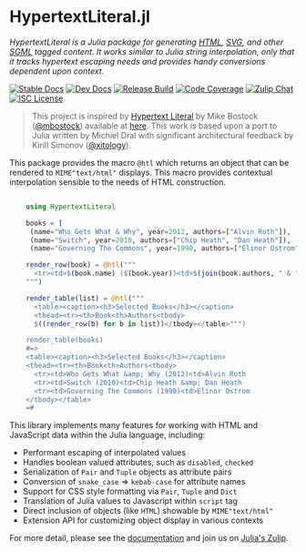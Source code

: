 # HypertextLiteral.jl

*HypertextLiteral is a Julia package for generating [HTML][html],
[SVG][svg], and other [SGML][sgml] tagged content. It works similar to
Julia string interpolation, only that it tracks hypertext escaping needs
and provides handy conversions dependent upon context.*

[![Stable Docs][docs-stable-img]][docs-stable-url] [![Dev Docs][docs-dev-img]][docs-dev-url] [![Release Build][release-img]][release-url] [![Code Coverage][codecov-img]][codecov-url] [![Zulip Chat][chat-img]][chat-url] [![ISC License][license-img]][license-url]

> This project is inspired by [Hypertext Literal][htl] by Mike Bostock
> ([@mbostock][@mbostock]) available at [here][observablehq]. This work
> is based upon a port to Julia written by Michiel Dral with significant
> architectural feedback by Kirill Simonov ([@xitology][@xitology]).

This package provides the macro `@htl` which returns an object that can
be rendered to `MIME"text/html"` displays. This macro provides
contextual interpolation sensible to the needs of HTML construction.

```julia

    using HypertextLiteral

    books = [
     (name="Who Gets What & Why", year=2012, authors=["Alvin Roth"]),
     (name="Switch", year=2010, authors=["Chip Heath", "Dan Heath"]),
     (name="Governing The Commons", year=1990, authors=["Elinor Ostrom"])]

    render_row(book) = @htl("""
      <tr><td>$(book.name) ($(book.year))<td>$(join(book.authors, " & "))
    """)

    render_table(list) = @htl("""
      <table><caption><h3>Selected Books</h3></caption>
      <thead><tr><th>Book<th>Authors<tbody>
      $((render_row(b) for b in list))</tbody></table>""")

    render_table(books)
    #=>
    <table><caption><h3>Selected Books</h3></caption>
    <thead><tr><th>Book<th>Authors<tbody>
      <tr><td>Who Gets What &amp; Why (2012)<td>Alvin Roth
      <tr><td>Switch (2010)<td>Chip Heath &amp; Dan Heath
      <tr><td>Governing The Commons (1990)<td>Elinor Ostrom
    </tbody></table>
    =#

```

This library implements many features for working with HTML and
JavaScript data within the Julia language, including:

* Performant escaping of interpolated values
* Handles boolean valued attributes, such as `disabled`, `checked`
* Serialization of `Pair` and `Tuple` objects as attribute pairs
* Conversion of `snake_case` => `kebab-case` for attribute names
* Support for CSS style formatting via `Pair`, `Tuple` and `Dict`
* Translation of Julia values to Javascript within `script` tag
* Direct inclusion of objects (like `HTML`) showable by `MIME"text/html"`
* Extension API for customizing object display in various contexts

For more detail, please see the [documentation][docs-stable-url] and
join us on [Julia's Zulip][chat-url].

[htl]: https://github.com/observablehq/htl
[@mbostock]: https://github.com/mbostock
[@xitology]: https://github.com/xitology
[@mattt]: https://github.com/mattt
[names]: https://github.com/NSHipster/HypertextLiteral
[observablehq]: https://observablehq.com/@observablehq/htl
[xml entities]: https://en.wikipedia.org/wiki/List_of_XML_and_HTML_character_entity_references
[named character references]: https://html.spec.whatwg.org/multipage/named-characters.html#named-character-references
[xml]: https://en.wikipedia.org/wiki/XML
[sgml]: https://en.wikipedia.org/wiki/Standard_Generalized_Markup_Language
[svg]: https://en.wikipedia.org/wiki/Scalable_Vector_Graphics
[html]: https://en.wikipedia.org/wiki/HTML

[support-img]: https://img.shields.io/github/issues/JuliaPluto/HypertextLiteral.jl.svg
[support-url]: https://github.com/JuliaPluto/HypertextLiteral.jl/issues
[docs-dev-img]: https://github.com/JuliaPluto/HypertextLiteral.jl/workflows/docs-dev/badge.svg
[docs-dev-url]: https://juliapluto.github.io/HypertextLiteral.jl/dev/
[docs-stable-img]: https://github.com/JuliaPluto/HypertextLiteral.jl/workflows/docs-stable/badge.svg
[docs-stable-url]: https://juliapluto.github.io/HypertextLiteral.jl/stable/
[nightly-img]: https://github.com/JuliaPluto/HypertextLiteral.jl/workflows/nightly-ci/badge.svg
[nightly-url]: https://github.com/JuliaPluto/HypertextLiteral.jl/actions?query=workflow%3Anightly-ci
[release-img]: https://github.com/JuliaPluto/HypertextLiteral.jl/workflows/release-ci/badge.svg
[release-url]: https://github.com/JuliaPluto/HypertextLiteral.jl/actions?query=workflow%3Arelease-ci
[chat-img]: https://img.shields.io/badge/chat-julia--zulip-blue
[chat-url]: https://julialang.zulipchat.com/#narrow/stream/243342-pluto.2Ejl
[license-img]: https://img.shields.io/badge/license-ISC-brightgreen.svg
[license-url]: https://raw.githubusercontent.com/JuliaPluto/HypertextLiteral.jl/master/LICENSE.md
[codecov-img]: https://codecov.io/gh/JuliaPluto/HypertextLiteral.jl/branch/master/graph/badge.svg
[codecov-url]: https://codecov.io/gh/JuliaPluto/HypertextLiteral.jl
